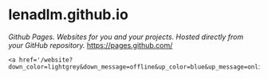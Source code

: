 # lenadlm.github.io
*Github Pages. Websites for you and your projects. Hosted directly from your GitHub repository.*
https://pages.github.com/


	<a href='/website?down_color=lightgrey&down_message=offline&up_color=blue&up_message=online&url=https://lenadlm.github.io'>

